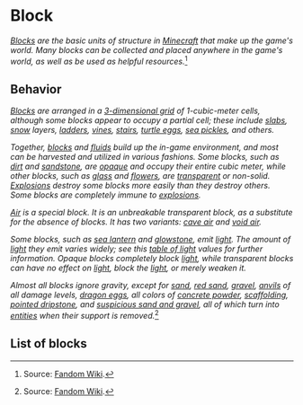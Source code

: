 # Block

*[Blocks](https://minecraft.fandom.com/wiki/Block) are the basic units of structure in [Minecraft](https://minecraft.fandom.com/wiki/Minecraft) that make up the game's world. Many blocks can be collected and placed anywhere in the game's world, as well as be used as helpful resources.*[^1]

## Behavior

*[Blocks](https://minecraft.fandom.com/wiki/Block) are arranged in a [3-dimensional grid](https://en.wikipedia.org/wiki/Cubic_honeycomb) of 1-cubic-meter cells, although some blocks appear to occupy a partial cell; these include [slabs](https://minecraft.fandom.com/wiki/Slab), [snow](https://minecraft.fandom.com/wiki/Snow) layers, [ladders](https://minecraft.fandom.com/wiki/Ladder), [vines](https://minecraft.fandom.com/wiki/Vines), [stairs](https://minecraft.fandom.com/wiki/Stairs), [turtle eggs](https://minecraft.fandom.com/wiki/Turtle_Egg), [sea pickles](https://minecraft.fandom.com/wiki/Sea_Pickle), and others.*

*Together, [blocks](https://minecraft.fandom.com/wiki/Block) and [fluids](https://minecraft.fandom.com/wiki/Fluid) build up the in-game environment, and most can be harvested and utilized in various fashions. Some blocks, such as [dirt](https://minecraft.fandom.com/wiki/Dirt) and [sandstone](https://minecraft.fandom.com/wiki/Sandstone), are [opaque](https://minecraft.fandom.com/wiki/Opacity) and occupy their entire cubic meter, while other blocks, such as [glass](https://minecraft.fandom.com/wiki/Glass) and [flowers](https://minecraft.fandom.com/wiki/Flower), are [transparent](https://minecraft.fandom.com/wiki/Opacity#Types_of_transparent_blocks) or non-solid. [Explosions](https://minecraft.fandom.com/wiki/Explosion) destroy some blocks more easily than they destroy others. Some blocks are completely immune to [explosions](https://minecraft.fandom.com/wiki/Explosion).*

*[Air](https://minecraft.fandom.com/wiki/Air) is a special block. It is an unbreakable transparent block, as a substitute for the absence of blocks. It has two variants: [cave air](https://minecraft.fandom.com/wiki/Air) and [void air‌](https://minecraft.fandom.com/wiki/Air).*

*Some blocks, such as [sea lantern](https://minecraft.fandom.com/wiki/Sea_Lantern) and [glowstone](https://minecraft.fandom.com/wiki/Glowstone), emit [light](https://minecraft.fandom.com/wiki/Light). The amount of [light](https://minecraft.fandom.com/wiki/Light) they emit varies widely; see this [table of light](https://minecraft.fandom.com/wiki/Light#Blocks) values for further information. Opaque blocks completely block [light](https://minecraft.fandom.com/wiki/Light), while transparent blocks can have no effect on [light](https://minecraft.fandom.com/wiki/Light), block the [light](https://minecraft.fandom.com/wiki/Light), or merely weaken it.*

*Almost all blocks ignore gravity, except for [sand](https://minecraft.fandom.com/wiki/Sand), [red sand](https://minecraft.fandom.com/wiki/Sand), [gravel](https://minecraft.fandom.com/wiki/Gravel), [anvils](https://minecraft.fandom.com/wiki/Anvil) of all damage levels, [dragon eggs](https://minecraft.fandom.com/wiki/Dragon_Egg), all colors of [concrete powder](https://minecraft.fandom.com/wiki/Concrete_Powder), [scaffolding](https://minecraft.fandom.com/wiki/Scaffolding), [pointed dripstone](https://minecraft.fandom.com/wiki/Pointed_Dripstone), and [suspicious sand and gravel](https://minecraft.fandom.com/wiki/Suspicious_Block), all of which turn into [entities](https://minecraft.fandom.com/wiki/Falling_Block) when their support is removed.*[^1]

[^1]: Source: [Fandom Wiki](https://minecraft.fandom.com/wiki/Block).

## List of blocks

<div id="list" type="blocks" mod="adventurez"></div>
<script src="/wiki/javascripts/info.js"></script>
